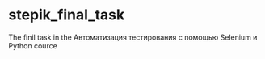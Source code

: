 # stepik_final_task
The finil task in the Автоматизация тестирования с помощью Selenium и Python cource
